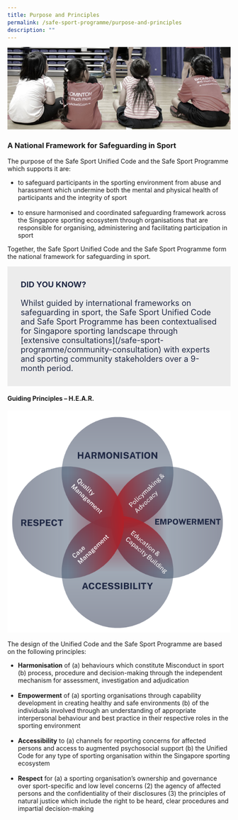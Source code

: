 ```yaml
---
title: Purpose and Principles
permalink: /safe-sport-programme/purpose-and-principles
description: ""
---
```

![Alt text for image on Isomer site](/images/children.jpg)
### A National Framework for Safeguarding in Sport


The purpose of the Safe Sport Unified Code and the Safe Sport Programme which supports it are:
* to safeguard participants in the sporting environment from abuse and harassment which undermine both the mental and physical health of participants and the integrity of sport <br><br>
* to ensure harmonised and coordinated safeguarding framework across the Singapore sporting ecosystem through organisations that are responsible for organising, administering and facilitating participation in sport 

Together, the Safe Sport Unified Code and the Safe Sport Programme form the national framework for safeguarding in sport.

<div style="font-size:18px;color:#202945; background-color:#ECECEC; padding:30px"> <b>DID YOU KNOW?</b><br><br>Whilst guided by international frameworks on safeguarding in sport, the Safe Sport Unified Code and Safe Sport Programme has been contextualised for Singapore sporting landscape through [extensive consultations](/safe-sport-programme/community-consultation) with experts and sporting community stakeholders over a 9-month period.</div>


#### Guiding Principles – H.E.A.R.

![Alt text for image on Isomer site](/images/hear.png)

The design of the Unified Code and the Safe Sport Programme are based on the following principles:
* **Harmonisation** of (a) behaviours which constitute Misconduct in sport (b) process, procedure and decision-making through the independent mechanism for assessment, investigation and adjudication <br><br>
* **Empowerment** of (a) sporting organisations through capability development in creating healthy and safe environments (b) of the individuals involved through an understanding of appropriate interpersonal behaviour and best practice in their respective roles in the sporting environment <br><br>
* **Accessibility** to (a) channels for reporting concerns for affected persons and access to augmented psychosocial support (b) the Unified Code for any type of sporting organisation within the Singapore sporting ecosystem <br><br>
* **Respect** for (a) a sporting organisation’s ownership and governance over sport-specific and low level concerns (2) the agency of affected persons and the confidentiality of their disclosures (3) the principles of natural justice which include the right to be heard, clear procedures and impartial decision-making